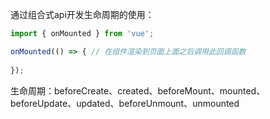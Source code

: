 通过组合式api开发生命周期的使用：

```js
import { onMounted } from 'vue';

onMounted(() => { // 在组件渲染到页面上面之后调用此回调函数
    
});
```

生命周期：beforeCreate、created、beforeMount、mounted、beforeUpdate、updated、beforeUnmount、unmounted



